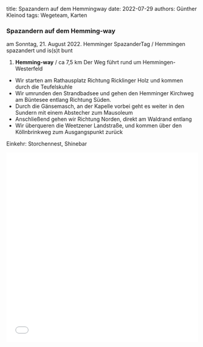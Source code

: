 title: Spazandern auf dem Hemmingway
date: 2022-07-29
authors: Günther Kleinod
tags: Wegeteam, Karten

### Spazandern auf dem Hemming-way
am Sonntag, 21. August 2022.
Hemminger SpazanderTag / Hemmingen spazandert und is(s)t bunt

1.  **Hemming-way** / ca 7,5 km
Der Weg führt rund um Hemmingen-Westerfeld
-   Wir starten am Rathausplatz Richtung Ricklinger Holz und kommen durch die Teufelskuhle
-   Wir umrunden den Strandbadsee und gehen den Hemminger Kirchweg am Büntesee entlang Richtung Süden. 
-   Durch die Gänsemasch, an der Kapelle vorbei geht es weiter in den Sundern mit einem Abstecher zum Mausoleum
-   Anschließend gehen wir Richtung Norden, direkt am Waldrand entlang
-   Wir überqueren die Weetzener Landstraße, und kommen über den Köllnbrinkweg zum Ausgangspunkt zurück

Einkehr: Storchennest, Shinebar

<iframe width="100%" height="500px" frameborder="0" allowfullscreen src="//umap.openstreetmap.de/de/map/spazandern-in-hemmigen_21752?scaleControl=false&miniMap=false&scrollWheelZoom=true&zoomControl=true&allowEdit=false&moreControl=false&searchControl=true&tilelayersControl=false&embedControl=false&datalayersControl=false&onLoadPanel=undefined&captionBar=false&datalayers=99059%2C127685&locateControl=null&measureControl=false"></iframe>

